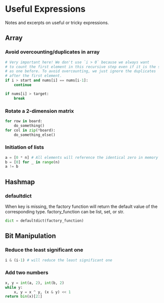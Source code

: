 # Useful Expressions

Notes and excerpts on useful or tricky expressions.

## Array

### Avoid overcounting/duplicates in array

```python
# Very important here! We don't use `i > 0` because we always want
# to count the first element in this recursive step even if it is the same
# as one before. To avoid overcounting, we just ignore the duplicates
# after the first element.
if i > start and nums[i] == nums[i-1]:
    continue
```

```python
if nums[i] > target:
    break
```

### Rotate a 2-dimension matrix

```python
for row in board:
    do_something()
for col in zip(*board):
    do_something_else()
```

### Initiation of lists

```python
a = [0 * n] # All elements will reference the identical zero in memory
b = [0] for _ in range(n)
a != b
```

## Hashmap

### defaultdict

When key is missing, the factory function will return the default value of the corresponding type. factory_function can be list, set, or str.

```python
dict = defaultdict(factory_function)
```

## Bit Manipulation

### Reduce the least significant one

```python
i & (i-1) # will reduce the least significant one
```

### Add two numbers

```python
x, y = int(a, 2), int(b, 2)
while y:
    x, y = x ^ y, (x & y) << 1
return bin(x)[2:]
```
